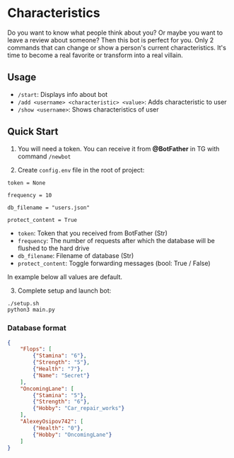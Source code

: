 # Characteristics

Do you want to know what people think about you? Or maybe you want to leave a review about someone? Then this bot is perfect for you. Only 2 commands that can change or show a person's current characteristics. It's time to become a real favorite or transform into a real villain.

## Usage

- ```/start```: Displays info about bot
- ```/add <username> <characteristic> <value>```: Adds characteristic to user
- ```/show <username>```: Shows characteristics of user

## Quick Start

1) You will need a token. You can receive it from **@BotFather** in TG with command ```/newbot```

2) Create ```config.env``` file in the root of project:

```config.env
token = None

frequency = 10

db_filename = "users.json"

protect_content = True 
```

- ```token```: Token that you received from BotFather (Str)
- ```frequency```: The number of requests after which the database will be flushed to the hard drive
- ```db_filename```: Filename of database (Str)
- ```protect_content```: Toggle forwarding messages (bool: True / False)

In example below all values are default.

3) Complete setup and launch bot:

```bash
./setup.sh
python3 main.py
```

### Database format

```json
{
    "Flops": [
        {"Stamina": "6"},
        {"Strength": "5"},
        {"Health": "7"},
        {"Name": "Secret"}
    ],
    "OncomingLane": [
        {"Stamina": "5"},
        {"Strength": "6"},
        {"Hobby": "Car_repair_works"}
    ],
    "AlexeyOsipov742": [
        {"Health": "0"},
        {"Hobby": "OncomingLane"}
    ]
}
```